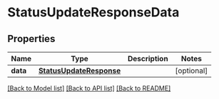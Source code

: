 # StatusUpdateResponseData

## Properties
Name | Type | Description | Notes
------------ | ------------- | ------------- | -------------
**data** | [**StatusUpdateResponse**](StatusUpdateResponse.md) |  | [optional] 

[[Back to Model list]](../README.md#documentation-for-models) [[Back to API list]](../README.md#documentation-for-api-endpoints) [[Back to README]](../README.md)

